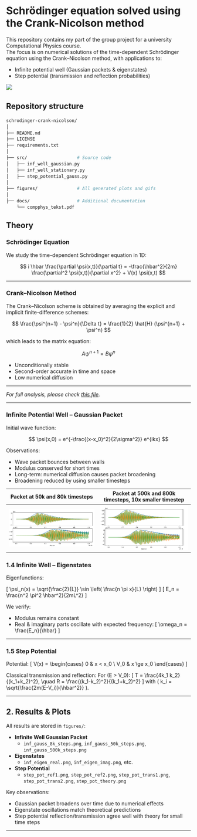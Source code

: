 # Schrödinger equation solved using the Crank-Nicolson method

This repository contains my part of the group project for a university Computational Physics course.  
The focus is on numerical solutions of the time-dependent Schrödinger equation using the Crank–Nicolson method, with applications to:

- Infinite potential well (Gaussian packets & eigenstates)
- Step potential (transmission and reflection probabilities)

![](figures/psi_slider.gif)


## Repository structure

```bash
schrodinger-crank-nicolson/
│
├── README.md
├── LICENSE
├── requirements.txt       
│
├── src/                   # Source code
│   ├── inf_well_gaussian.py
│   ├── inf_well_stationary.py
│   ├── step_potential_gauss.py
│
├── figures/               # All generated plots and gifs
│
├── docs/                  # Additional documentation
    └── compphys_tekst.pdf

```


## Theory

### Schrödinger Equation

We study the time-dependent Schrödinger equation in 1D:

$$
i \hbar \frac{\partial \psi(x,t)}{\partial t} = -\frac{\hbar^2}{2m} \frac{\partial^2 \psi(x,t)}{\partial x^2} + V(x) \psi(x,t)
$$

---

### Crank–Nicolson Method

The Crank–Nicolson scheme is obtained by averaging the explicit and implicit finite-difference schemes:

$$
\frac{\psi^{n+1} - \psi^n}{\Delta t} = \frac{1}{2} \hat{H} (\psi^{n+1} + \psi^n)
$$

which leads to the matrix equation:

$$
A \psi^{n+1} = B \psi^n
$$

- Unconditionally stable
- Second-order accurate in time and space
- Low numerical diffusion

---

*For full analysis, please check [this file](docs/compphys_tekst.pdf).*

---

### Infinite Potential Well – Gaussian Packet

Initial wave function:

$$
\psi(x,0) = e^{-\frac{(x-x_0)^2}{2\sigma^2}} e^{ikx}
$$

Observations:
- Wave packet bounces between walls
- Modulus conserved for short times
- Long-term: numerical diffusion causes packet broadening
- Broadening reduced by using smaller timesteps

| Packet at 50k and 80k timesteps | Packet at 500k and 800k timesteps, 10x smaller timestep |
|---|---|
| ![](figures/inf_gauss_50k_steps.png) | ![](figures/inf_gauss_500k_steps.png) |



### 1.4 Infinite Well – Eigenstates

Eigenfunctions:

\[
\psi_n(x) = \sqrt{\frac{2}{L}} \sin \left( \frac{n \pi x}{L} \right)
\]
\[
E_n = \frac{n^2 \pi^2 \hbar^2}{2mL^2}
\]

We verify:
- Modulus remains constant
- Real & imaginary parts oscillate with expected frequency:
\[
\omega_n = \frac{E_n}{\hbar}
\]

---

### 1.5 Step Potential

Potential:
\[
V(x) =
\begin{cases}
0 & x < x_0 \\
V_0 & x \ge x_0
\end{cases}
\]

Classical transmission and reflection:
For \(E > V_0\):
\[
T = \frac{4k_1 k_2}{(k_1+k_2)^2}, \quad R = \frac{(k_1-k_2)^2}{(k_1+k_2)^2}
\]
with \( k_i = \sqrt{\frac{2m(E-V_i)}{\hbar^2}} \).

---

## 2. Results & Plots

All results are stored in `figures/`:

- **Infinite Well Gaussian Packet**
  - `inf_gauss_8k_steps.png`, `inf_gauss_50k_steps.png`, `inf_gauss_500k_steps.png`
- **Eigenstates**
  - `inf_eigen_real.png`, `inf_eigen_imag.png`, etc.
- **Step Potential**
  - `step_pot_ref1.png`, `step_pot_ref2.png`, `step_pot_trans1.png`, `step_pot_trans2.png`, `step_pot_theory.png`

Key observations:
- Gaussian packet broadens over time due to numerical effects
- Eigenstate oscillations match theoretical predictions
- Step potential reflection/transmission agree well with theory for small time steps

---
